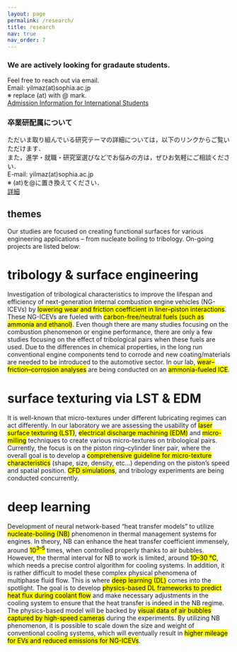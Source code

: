 ```yaml
---
layout: page
permalink: /research/
title: research
nav: true
nav_order: 7
---
```


### We are actively looking for gradaute students.  
Feel free to reach out via email.  
Email: yilmaz(at)sophia.ac.jp  
  ※ replace (at) with @ mark.  
  [Admission Information for International Students](https://www.sophia.ac.jp/eng/admissions-and-aid/)
  
### 卒業研配属について　　
ただいま取り組んでいる研究テーマの詳細については，以下のリンクからご覧いただけます．  
また，進学・就職・研究室選びなどでお悩みの方は，ぜひお気軽にご相談ください．  
E-mail: yilmaz(at)sophia.ac.jp  
  ※ (at)を@に置き換えてください．  
<a href="{{ site.baseurl }}/assets/pdf/laboverview_jp.pdf">詳細</a>　
  
## themes

Our studies are focused on creating functional surfaces for various engineering applications – from nucleate boiling to tribology. On-going projects are listed below:

# tribology & surface engineering

Investigation of tribological characteristics to improve the lifespan and efficiency of next-generation internal combustion engine vehicles (NG-ICEVs) by <mark>lowering wear and friction coefficient in liner–piston interactions</mark>. These NG-ICEVs are fueled with <mark>carbon-free/neutral fuels (such as ammonia and ethanol)</mark>. Even though there are many studies focusing on the combustion phenomenon or engine performance, there are only a few studies focusing on the effect of tribological pairs when these fuels are used. Due to the differences in chemical properties, in the long run conventional engine components tend to corrode and new coating/materials are needed to be introduced to the automotive sector. In our lab, <mark>wear–friction–corrosion analyses</mark> are being conducted on an <mark>ammonia-fueled ICE</mark>.

# surface texturing via LST & EDM

It is well-known that micro-textures under different lubricating regimes can act differently. In our laboratory we are assessing the usability of <mark>laser surface texturing (LST)</mark>, <mark>electrical discharge machining (EDM)</mark> and <mark>micro-milling</mark> techniques to create various micro-textures on tribological pairs. Currently, the focus is on the piston ring–cylinder liner pair, where the overall goal is to develop a <mark>comprehensive guideline for micro-texture characteristics</mark> (shape, size, density, etc…) depending on the piston’s speed and spatial position. <mark>CFD simulations</mark>, and tribology experiments are being conducted concurrently.

# deep learning

Development of neural network-based “heat transfer models” to utilize <mark>nucleate-boiling (NB)</mark> phenomenon in thermal management systems for engines. In theory, NB can enhance the heat transfer coefficient immensely, around <mark>10<sup>3–5</sup></mark> times, when controlled properly thanks to air bubbles. However, the thermal interval for NB to work is limited, around <mark>10–30 °C</mark>, which needs a precise control algorithm for cooling systems. In addition, it is rather difficult to model these complex physical phenomena of multiphase fluid flow. This is where <mark>deep learning (DL)</mark> comes into the spotlight. The goal is to develop <mark>physics-based DL frameworks to predict heat flux during coolant flow</mark> and make necessary adjustments in the cooling system to ensure that the heat transfer is indeed in the NB regime. The physics-based model will be backed by <mark>visual data of air bubbles captured by high-speed cameras</mark> during the experiments. By utilizing NB phenomenon, it is possible to scale down the size and weight of conventional cooling systems, which will eventually result in <mark>higher mileage for EVs and reduced emissions for NG-ICEVs</mark>.
